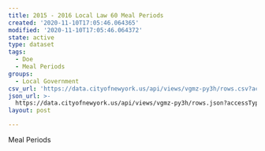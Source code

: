 ```yaml
---
title: 2015 - 2016 Local Law 60 Meal Periods
created: '2020-11-10T17:05:46.064365'
modified: '2020-11-10T17:05:46.064372'
state: active
type: dataset
tags:
  - Doe
  - Meal Periods
groups:
  - Local Government
csv_url: 'https://data.cityofnewyork.us/api/views/vgmz-py3h/rows.csv?accessType=DOWNLOAD'
json_url: >-
  https://data.cityofnewyork.us/api/views/vgmz-py3h/rows.json?accessType=DOWNLOAD
layout: post

---
```

Meal Periods
